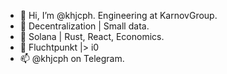 - 👋 Hi, I’m @khjcph. Engineering at KarnovGroup.
- 👀 Decentralization | Small data.
- 🌱 Solana | Rust, React, Economics.
- 💞️ Fluchtpunkt |> i0
- 📫 @khjcph on Telegram.
